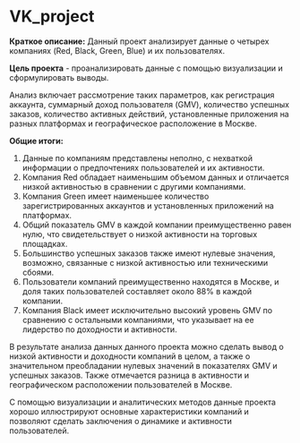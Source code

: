 # VK_project

**Краткое описание:**
Данный проект анализирует данные о четырех компаниях (Red, Black, Green, Blue) и их пользователях. 

**Цель проекта** - проанализировать данные с помощью визуализации и сформулировать выводы. 

Анализ включает рассмотрение таких параметров, как регистрация аккаунта, суммарный доход пользователя (GMV), количество успешных заказов, количество активных действий, установленные приложения на разных платформах и географическое расположение в Москве.

**Общие итоги:**

1. Данные по компаниям представлены неполно, с нехваткой информации о предпочтениях пользователей и их активности.
2. Компания Red обладает наименьшим объемом данных и отличается низкой активностью в сравнении с другими компаниями.
3. Компания Green имеет наименьшее количество зарегистрированных аккаунтов и установленных приложений на платформах.
4. Общий показатель GMV в каждой компании преимущественно равен нулю, что свидетельствует о низкой активности на торговых площадках.
5. Большинство успешных заказов также имеют нулевые значения, возможно, связанные с низкой активностью или техническими сбоями.
6. Пользователи компаний преимущественно находятся в Москве, и доля таких пользователей составляет около 88% в каждой компании.
7. Компания Black имеет исключительно высокий уровень GMV по сравнению с остальными компаниями, что указывает на ее лидерство по доходности и активности.
 
В результате анализа данных данного проекта можно сделать вывод о низкой активности и доходности компаний в целом, а также о значительном преобладании нулевых значений в показателях GMV и успешных заказов. Также отмечается разница в активности и географическом расположении пользователей в Москве. 

С помощью визуализации и аналитических методов данные проекта хорошо иллюстрируют основные характеристики компаний и позволяют сделать заключения о динамике и активности пользователей.
